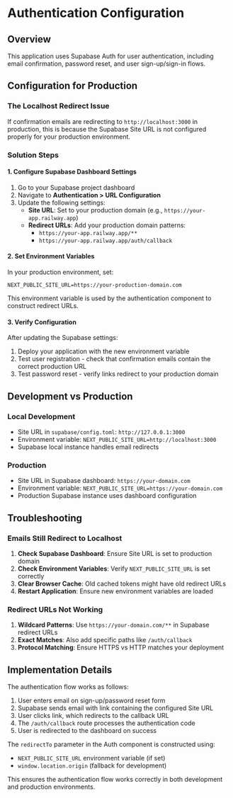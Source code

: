 # Authentication Configuration

## Overview

This application uses Supabase Auth for user authentication, including email confirmation, password reset, and user sign-up/sign-in flows.

## Configuration for Production

### The Localhost Redirect Issue

If confirmation emails are redirecting to `http://localhost:3000` in production, this is because the Supabase Site URL is not configured properly for your production environment.

### Solution Steps

#### 1. Configure Supabase Dashboard Settings

1. Go to your Supabase project dashboard
2. Navigate to **Authentication > URL Configuration**
3. Update the following settings:
   - **Site URL**: Set to your production domain (e.g., `https://your-app.railway.app`)
   - **Redirect URLs**: Add your production domain patterns:
     - `https://your-app.railway.app/**`
     - `https://your-app.railway.app/auth/callback`

#### 2. Set Environment Variables

In your production environment, set:

```env
NEXT_PUBLIC_SITE_URL=https://your-production-domain.com
```

This environment variable is used by the authentication component to construct redirect URLs.

#### 3. Verify Configuration

After updating the Supabase settings:

1. Deploy your application with the new environment variable
2. Test user registration - check that confirmation emails contain the correct production URL
3. Test password reset - verify links redirect to your production domain

## Development vs Production

### Local Development

- Site URL in `supabase/config.toml`: `http://127.0.0.1:3000`
- Environment variable: `NEXT_PUBLIC_SITE_URL=http://localhost:3000`
- Supabase local instance handles email redirects

### Production

- Site URL in Supabase dashboard: `https://your-domain.com`
- Environment variable: `NEXT_PUBLIC_SITE_URL=https://your-domain.com`
- Production Supabase instance uses dashboard configuration

## Troubleshooting

### Emails Still Redirect to Localhost

1. **Check Supabase Dashboard**: Ensure Site URL is set to production domain
2. **Check Environment Variables**: Verify `NEXT_PUBLIC_SITE_URL` is set correctly
3. **Clear Browser Cache**: Old cached tokens might have old redirect URLs
4. **Restart Application**: Ensure new environment variables are loaded

### Redirect URLs Not Working

1. **Wildcard Patterns**: Use `https://your-domain.com/**` in Supabase redirect URLs
2. **Exact Matches**: Also add specific paths like `/auth/callback`
3. **Protocol Matching**: Ensure HTTPS vs HTTP matches your deployment

## Implementation Details

The authentication flow works as follows:

1. User enters email on sign-up/password reset form
2. Supabase sends email with link containing the configured Site URL
3. User clicks link, which redirects to the callback URL
4. The `/auth/callback` route processes the authentication code
5. User is redirected to the dashboard on success

The `redirectTo` parameter in the Auth component is constructed using:
- `NEXT_PUBLIC_SITE_URL` environment variable (if set)
- `window.location.origin` (fallback for development)

This ensures the authentication flow works correctly in both development and production environments.